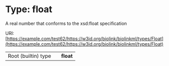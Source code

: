 
# Type: float


A real number that conforms to the xsd:float specification

URI: [https://example.com/test62/https://w3id.org/biolink/biolinkml/types/Float](https://example.com/test62/https://w3id.org/biolink/biolinkml/types/Float)

|  |  |  |
| --- | --- | --- |
| Root (builtin) type | | **float** |
